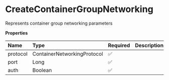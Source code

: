 # CreateContainerGroupNetworking

Represents container group networking parameters

**Properties**

| Name     | Type                        | Required | Description |
| :------- | :-------------------------- | :------- | :---------- |
| protocol | ContainerNetworkingProtocol | ✅       |             |
| port     | Long                        | ✅       |             |
| auth     | Boolean                     | ✅       |             |

